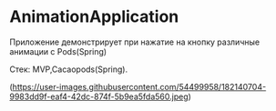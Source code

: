 # AnimationApplication

Приложение демонстрирует при нажатие на кнопку различные анимации с Pods(Spring)

Стек: MVP,Cacaopods(Spring).

(https://user-images.githubusercontent.com/54499958/182140704-9983dd9f-eaf4-42dc-874f-5b9ea5fda560.jpeg)
